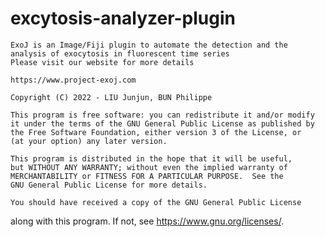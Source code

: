 # excytosis-analyzer-plugin
    ExoJ is an Image/Fiji plugin to automate the detection and the analysis of exocytosis in fluorescent time series
    Please visit our website for more details
    
    https://www.project-exoj.com
    
    Copyright (C) 2022 - LIU Junjun, BUN Philippe

    This program is free software: you can redistribute it and/or modify
    it under the terms of the GNU General Public License as published by
    the Free Software Foundation, either version 3 of the License, or
    (at your option) any later version.

    This program is distributed in the hope that it will be useful,
    but WITHOUT ANY WARRANTY; without even the implied warranty of
    MERCHANTABILITY or FITNESS FOR A PARTICULAR PURPOSE.  See the
    GNU General Public License for more details.

    You should have received a copy of the GNU General Public License
   along with this program.  If not, see <https://www.gnu.org/licenses/>.
